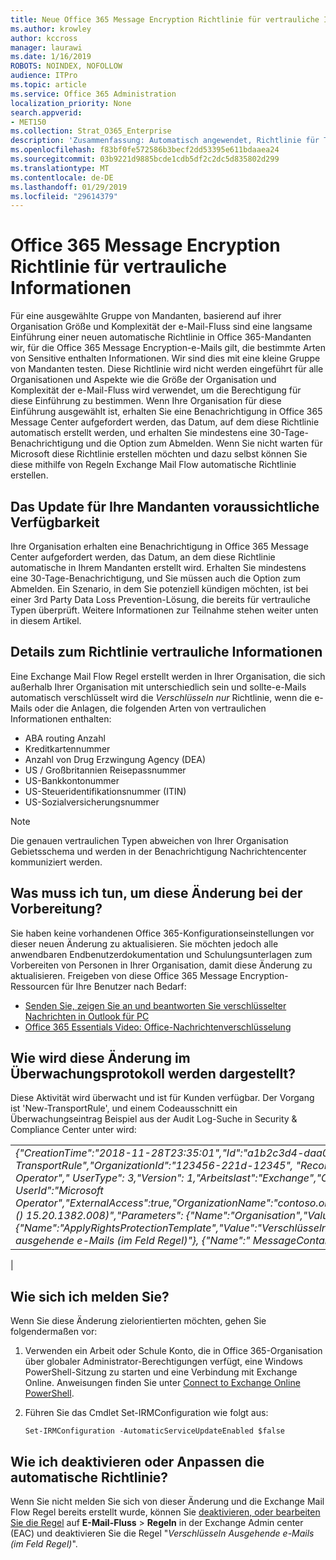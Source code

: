 ```yaml
---
title: Neue Office 365 Message Encryption Richtlinie für vertrauliche Informationen
ms.author: krowley
author: kccross
manager: laurawi
ms.date: 1/16/2019
ROBOTS: NOINDEX, NOFOLLOW
audience: ITPro
ms.topic: article
ms.service: Office 365 Administration
localization_priority: None
search.appverid:
- MET150
ms.collection: Strat_O365_Enterprise
description: 'Zusammenfassung: Automatisch angewendet, Richtlinie für Typen vertraulicher Informationen für alle Mandanten Einführung Office 365 Message Encryption.'
ms.openlocfilehash: f83bf0fe572586b3becf2dd53395e611bdaaea24
ms.sourcegitcommit: 03b9221d9885bcde1cdb5df2c2dc5d835802d299
ms.translationtype: MT
ms.contentlocale: de-DE
ms.lasthandoff: 01/29/2019
ms.locfileid: "29614379"
---
```

# <a name="office-365-message-encryption-policy-for-sensitive-information"></a>Office 365 Message Encryption Richtlinie für vertrauliche Informationen

Für eine ausgewählte Gruppe von Mandanten, basierend auf ihrer Organisation Größe und Komplexität der e-Mail-Fluss sind eine langsame Einführung einer neuen automatische Richtlinie in Office 365-Mandanten wir, für die Office 365 Message Encryption-e-Mails gilt, die bestimmte Arten von Sensitive enthalten Informationen. Wir sind dies mit eine kleine Gruppe von Mandanten testen. Diese Richtlinie wird nicht werden eingeführt für alle Organisationen und Aspekte wie die Größe der Organisation und Komplexität der e-Mail-Fluss wird verwendet, um die Berechtigung für diese Einführung zu bestimmen. Wenn Ihre Organisation für diese Einführung ausgewählt ist, erhalten Sie eine Benachrichtigung in Office 365 Message Center aufgefordert werden, das Datum, auf dem diese Richtlinie automatisch erstellt werden, und erhalten Sie mindestens eine 30-Tage-Benachrichtigung und die Option zum Abmelden. Wenn Sie nicht warten für Microsoft diese Richtlinie erstellen möchten und dazu selbst können Sie diese mithilfe von Regeln Exchange Mail Flow automatische Richtlinie erstellen.

## <a name="when-to-expect-the-update-for-your-tenant"></a>Das Update für Ihre Mandanten voraussichtliche Verfügbarkeit

Ihre Organisation erhalten eine Benachrichtigung in Office 365 Message Center aufgefordert werden, das Datum, an dem diese Richtlinie automatische in Ihrem Mandanten erstellt wird. Erhalten Sie mindestens eine 30-Tage-Benachrichtigung, und Sie müssen auch die Option zum Abmelden. Ein Szenario, in dem Sie potenziell kündigen möchten, ist bei einer 3rd Party Data Loss Prevention-Lösung, die bereits für vertrauliche Typen überprüft. Weitere Informationen zur Teilnahme stehen weiter unten in diesem Artikel.

## <a name="sensitive-information-type-policy-details"></a>Details zum Richtlinie vertrauliche Informationen

Eine Exchange Mail Flow Regel erstellt werden in Ihrer Organisation, die sich außerhalb Ihrer Organisation mit unterschiedlich sein und sollte-e-Mails automatisch verschlüsselt wird die *Verschlüsseln nur* Richtlinie, wenn die e-Mails oder die Anlagen, die folgenden Arten von vertraulichen Informationen enthalten:

- ABA routing Anzahl
- Kreditkartennummer
- Anzahl von Drug Erzwingung Agency (DEA)
- US / Großbritannien Reisepassnummer
- US-Bankkontonummer
- US-Steueridentifikationsnummer (ITIN)
- US-Sozialversicherungsnummer

> [!Note]
> Die genauen vertraulichen Typen abweichen von Ihrer Organisation Gebietsschema und werden in der Benachrichtigung Nachrichtencenter kommuniziert werden.

## <a name="what-do-i-need-to-do-to-prepare-for-this-change"></a>Was muss ich tun, um diese Änderung bei der Vorbereitung?

Sie haben keine vorhandenen Office 365-Konfigurationseinstellungen vor dieser neuen Änderung zu aktualisieren. Sie möchten jedoch alle anwendbaren Endbenutzerdokumentation und Schulungsunterlagen zum Vorbereiten von Personen in Ihrer Organisation, damit diese Änderung zu aktualisieren. Freigeben von diese Office 365 Message Encryption-Ressourcen für Ihre Benutzer nach Bedarf:

- [Senden Sie, zeigen Sie an und beantworten Sie verschlüsselter Nachrichten in Outlook für PC](https://support.office.com/article/send-view-and-reply-to-encrypted-messages-in-outlook-for-pc-eaa43495-9bbb-4fca-922a-df90dee51980)
- [Office 365 Essentials Video: Office-Nachrichtenverschlüsselung](https://youtu.be/CQR0cG_iEUc)

## <a name="how-will-this-change-be-represented-in-the-audit-log"></a>Wie wird diese Änderung im Überwachungsprotokoll werden dargestellt?

Diese Aktivität wird überwacht und ist für Kunden verfügbar.  Der Vorgang ist 'New-TransportRule', und einem Codeausschnitt ein Überwachungseintrag Beispiel aus der Audit Log-Suche in Security & Compliance Center unter wird:

|     |
| --- |
| *{"CreationTime":"2018-11-28T23:35:01","Id":"a1b2c3d4-daa0-4c4f-a019-03a1234a1b0c","Operation":"New-TransportRule","OrganizationId":"123456-221d-12345", "RecordType": 1, "ResultStatus": "True", "UserKey": "Microsoft Operator"," UserType": 3,"Version": 1,"Arbeitslast":"Exchange","ClientIP":"123.456.147.68:17584","ObjectId":""," UserId":"Microsoft Operator","ExternalAccess":true,"OrganizationName":"contoso.onmicrosoft.com","OriginatingServer":"CY4PR13MBXXXX () 15.20.1382.008)","Parameters": {"Name":"Organisation","Value":" 123456 221 d - 12346"{"Name":"ApplyRightsProtectionTemplate","Value":"Verschlüsseln"}, {"Name":"Name","Value":"Verschlüsseln ausgehende e-Mails (im Feld Regel)"}, {"Name":" MessageContainsDataClassifications"usw..*
 |

## <a name="how-do-i-opt-out"></a>Wie sich ich melden Sie?

Wenn Sie diese Änderung zielorientierten möchten, gehen Sie folgendermaßen vor:

1. Verwenden ein Arbeit oder Schule Konto, die in Office 365-Organisation über globaler Administrator-Berechtigungen verfügt, eine Windows PowerShell-Sitzung zu starten und eine Verbindung mit Exchange Online. Anweisungen finden Sie unter [Connect to Exchange Online PowerShell](https://aka.ms/exopowershell).
2. Führen Sie das Cmdlet Set-IRMConfiguration wie folgt aus:

   ```
   Set-IRMConfiguration -AutomaticServiceUpdateEnabled $false
   ```

## <a name="how-do-i-disable-or-customize-the-automatic-policy"></a>Wie ich deaktivieren oder Anpassen die automatische Richtlinie?

Wenn Sie nicht melden Sie sich von dieser Änderung und die Exchange Mail Flow Regel bereits erstellt wurde, können Sie [deaktivieren, oder bearbeiten Sie die Regel](https://docs.microsoft.com/exchange/security-and-compliance/mail-flow-rules/manage-mail-flow-rules#enable-or-disable-a-mail-flow-rule) auf **E-Mail-Fluss** > **Regeln** in der Exchange Admin center (EAC) und deaktivieren Sie die Regel "*Verschlüsseln Ausgehende e-Mails (im Feld Regel)*".
